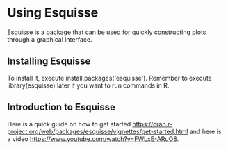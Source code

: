 # Using Esquisse
Esquisse is a package that can be used for quickly constructing plots through a graphical interface.

## Installing Esquisse
To install it, execute install.packages('esquisse'). Remember to execute library(esquisse) later if you want to run commands in R.

## Introduction to Esquisse
Here is a quick guide on how to get started https://cran.r-project.org/web/packages/esquisse/vignettes/get-started.html 
and here is a video https://www.youtube.com/watch?v=FWLxE-ARuO8.
